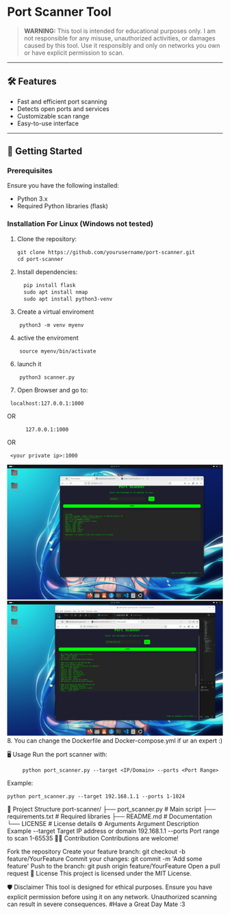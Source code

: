 # Port Scanner Tool  

> **WARNING:** This tool is intended for educational purposes only. I am not responsible for any misuse, unauthorized activities, or damages caused by this tool. Use it responsibly and only on networks you own or have explicit permission to scan.  

---

## 🛠️ Features  

- Fast and efficient port scanning  
- Detects open ports and services  
- Customizable scan range  
- Easy-to-use interface  

---

## 🚀 Getting Started  

### Prerequisites  

Ensure you have the following installed:  
- Python 3.x  
- Required Python libraries (flask)

### Installation For Linux (Windows not tested)

1. Clone the repository:

       git clone https://github.com/yourusername/port-scanner.git
       cd port-scanner
   
2. Install dependencies:

         pip install flask
         sudo apt install nmap
         sudo apt install python3-venv
3. Create a virtual enviroment
```
    python3 -m venv myenv
```
4. active the enviroment
```
    source myenv/bin/activate
   ```
6. launch it
```
    python3 scanner.py
```
7. Open Browser and go to:
  ```
   localhost:127.0.0.1:1000
```
OR 
````
      127.0.0.1:1000
````
OR
   ````
    <your private ip>:1000
  ````
![proof](https://github.com/darkphantom-gamer/Port-scanner/blob/ebe30a7c9392d8cf7c68685c8244f6844f6e4edc/scan1.png)
![proof](https://github.com/darkphantom-gamer/Port-scanner/blob/ebe30a7c9392d8cf7c68685c8244f6844f6e4edc/scan2.png)
8. You can change the Dockerfile and Docker-compose.yml if ur an expert :)

🖥️ Usage
Run the port scanner with:

         python port_scanner.py --target <IP/Domain> --ports <Port Range>
Example:
```
python port_scanner.py --target 192.168.1.1 --ports 1-1024
```
📂 Project Structure
port-scanner/
├── port_scanner.py    # Main script
├── requirements.txt   # Required libraries
├── README.md          # Documentation
└── LICENSE            # License details
⚙️ Arguments
Argument	Description	Example
--target	Target IP address or domain	192.168.1.1
--ports	Port range to scan	1-65535
🧑‍💻 Contribution
Contributions are welcome!

Fork the repository
Create your feature branch: git checkout -b feature/YourFeature
Commit your changes: git commit -m 'Add some feature'
Push to the branch: git push origin feature/YourFeature
Open a pull request
📜 License
This project is licensed under the MIT License.

🛡️ Disclaimer
This tool is designed for ethical purposes. Ensure you have explicit permission before using it on any network. Unauthorized scanning can result in severe consequences.
#Have a Great Day Mate :3
